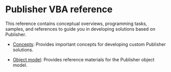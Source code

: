 
# Publisher VBA reference

This reference contains conceptual overviews, programming tasks, samples, and references to guide you in developing solutions based on Publisher. 


-  [Concepts](5622538f-b656-9014-3fbd-0afc751250b4.md): Provides important concepts for developing custom Publisher solutions.
    
-  [Object model](18165c2b-0a00-4809-9cd0-5098261e5a67.md): Provides reference materials for the Publisher object model.
    
